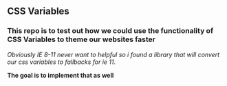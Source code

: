 ## CSS Variables

### This repo is to test out how we could use the functionality of CSS Variables to theme our websites faster

*Obviously IE 8-11 never want to helpful so i found a library that will convert our css variables to fallbacks for ie 11.*

**The goal is to implement that as well**

